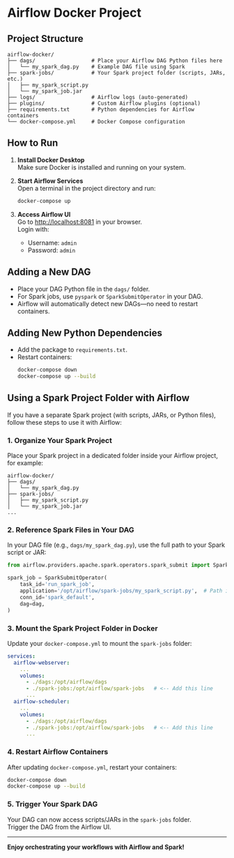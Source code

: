 # Airflow Docker Project

## Project Structure

```
airflow-docker/
├── dags/                  # Place your Airflow DAG Python files here
│   └── my_spark_dag.py    # Example DAG file using Spark
├── spark-jobs/            # Your Spark project folder (scripts, JARs, etc.)
│   ├── my_spark_script.py
│   └── my_spark_job.jar
├── logs/                  # Airflow logs (auto-generated)
├── plugins/               # Custom Airflow plugins (optional)
├── requirements.txt       # Python dependencies for Airflow containers
└── docker-compose.yml     # Docker Compose configuration
```

## How to Run

1. **Install Docker Desktop**  
   Make sure Docker is installed and running on your system.

2. **Start Airflow Services**  
   Open a terminal in the project directory and run:
   ```sh
   docker-compose up
   ```

3. **Access Airflow UI**  
   Go to [http://localhost:8081](http://localhost:8081) in your browser.  
   Login with:
   - Username: `admin`
   - Password: `admin`

## Adding a New DAG

- Place your DAG Python file in the `dags/` folder.
- For Spark jobs, use `pyspark` or `SparkSubmitOperator` in your DAG.
- Airflow will automatically detect new DAGs—no need to restart containers.

## Adding New Python Dependencies

- Add the package to `requirements.txt`.
- Restart containers:
  ```sh
  docker-compose down
  docker-compose up --build
  ```

## Using a Spark Project Folder with Airflow

If you have a separate Spark project (with scripts, JARs, or Python files), follow these steps to use it with Airflow:

### 1. Organize Your Spark Project

Place your Spark project in a dedicated folder inside your Airflow project, for example:

```
airflow-docker/
├── dags/
│   └── my_spark_dag.py
├── spark-jobs/
│   ├── my_spark_script.py
│   └── my_spark_job.jar
...
```

### 2. Reference Spark Files in Your DAG

In your DAG file (e.g., `dags/my_spark_dag.py`), use the full path to your Spark script or JAR:

```python
from airflow.providers.apache.spark.operators.spark_submit import SparkSubmitOperator

spark_job = SparkSubmitOperator(
    task_id='run_spark_job',
    application='/opt/airflow/spark-jobs/my_spark_script.py',  # Path inside the container
    conn_id='spark_default',
    dag=dag,
)
```

### 3. Mount the Spark Project Folder in Docker

Update your `docker-compose.yml` to mount the `spark-jobs` folder:

```yaml
services:
  airflow-webserver:
    ...
    volumes:
      - ./dags:/opt/airflow/dags
      - ./spark-jobs:/opt/airflow/spark-jobs   # <-- Add this line
      ...
  airflow-scheduler:
    ...
    volumes:
      - ./dags:/opt/airflow/dags
      - ./spark-jobs:/opt/airflow/spark-jobs   # <-- Add this line
      ...
```

### 4. Restart Airflow Containers

After updating `docker-compose.yml`, restart your containers:

```sh
docker-compose down
docker-compose up --build
```

### 5. Trigger Your Spark DAG

Your DAG can now access scripts/JARs in the `spark-jobs` folder.  
Trigger the DAG from the Airflow UI.

---

**Enjoy orchestrating your workflows with Airflow and Spark!**